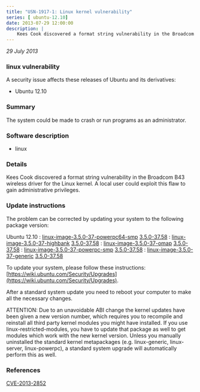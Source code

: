 ```yaml
---
title: "USN-1917-1: Linux kernel vulnerability"
series: [ ubuntu-12.10]
date: 2013-07-29 12:00:00
description: |
    Kees Cook discovered a format string vulnerability in the Broadcom B43 wireless driver for the Linux kernel. A local user could exploit this flaw to gain administrative privileges. 
--- 
```

 
 

*29 July 2013*

### linux vulnerability

A security issue affects these releases of Ubuntu and its derivatives:

* Ubuntu 12.10

### Summary

The system could be made to crash or run programs as an administrator. 

### Software description

* linux 

### Details

Kees Cook discovered a format string vulnerability in the Broadcom B43 wireless driver for the Linux kernel. A local user could exploit this flaw to gain administrative privileges. 

### Update instructions

The problem can be corrected by updating your system to the following package version:

Ubuntu 12.10
 : [linux-image-3.5.0-37-powerpc64-smp](https://launchpad.net/ubuntu/+source/linux) <span> [3.5.0-37.58](https://launchpad.net/ubuntu/+source/linux/3.5.0-37.58) </span> 
 : [linux-image-3.5.0-37-highbank](https://launchpad.net/ubuntu/+source/linux) <span> [3.5.0-37.58](https://launchpad.net/ubuntu/+source/linux/3.5.0-37.58) </span> 
 : [linux-image-3.5.0-37-omap](https://launchpad.net/ubuntu/+source/linux) <span> [3.5.0-37.58](https://launchpad.net/ubuntu/+source/linux/3.5.0-37.58) </span> 
 : [linux-image-3.5.0-37-powerpc-smp](https://launchpad.net/ubuntu/+source/linux) <span> [3.5.0-37.58](https://launchpad.net/ubuntu/+source/linux/3.5.0-37.58) </span> 
 : [linux-image-3.5.0-37-generic](https://launchpad.net/ubuntu/+source/linux) <span> [3.5.0-37.58](https://launchpad.net/ubuntu/+source/linux/3.5.0-37.58) </span> 

To update your system, please follow these instructions: [https://wiki.ubuntu.com/Security/Upgrades](https://wiki.ubuntu.com/Security/Upgrades).

After a standard system update you need to reboot your computer to make all the necessary changes.

ATTENTION: Due to an unavoidable ABI change the kernel updates have been given a new version number, which requires you to recompile and reinstall all third party kernel modules you might have installed. If you use linux-restricted-modules, you have to update that package as well to get modules which work with the new kernel version. Unless you manually uninstalled the standard kernel metapackages (e.g. linux-generic, linux-server, linux-powerpc), a standard system upgrade will automatically perform this as well. 

### References

 
 [CVE-2013-2852](http://people.ubuntu.com/~ubuntu-security/cve/CVE-2013-2852)
 

